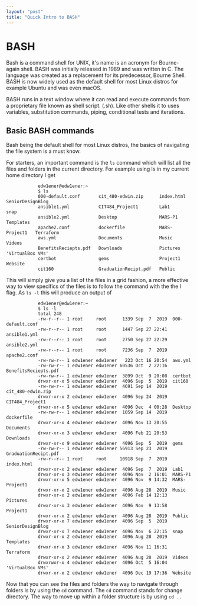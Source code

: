 ```yaml
---
layout: "post"
title: "Quick Intro to BASH"
---
```


# BASH
Bash is a command shell for UNIX, it's name is an acronym for Bourne-again shell. BASH was initially released in 1989 and was written in C. The language was created as a replacement for its predecessor, Bourne Shell. BASH is now widely used as the default shell for most Linux distros for example Ubuntu and was even macOS.

BASH runs in a text window where it can read and execute commands from a proprietary file known as shell script. (.sh). Like other shells it to uses variables, substitution commands, piping, conditional tests and iterations. 

## Basic BASH commands

Bash being the default shell for most Linux distros, the basics of navigating the file system is a must know.

For starters, an important command is the `ls` command which will list all the files and folders in the current directory. For example using ls in my current home directory I get

                edw1ener@edw1ener:~
                $ ls
                000-default.conf       cit_480-edwin.zip      index.html      SeniorDesignBlog
                ansible1.yml           CIT484_Project1        Lab1            snap
                ansible2.yml           Desktop                MARS-P1         Templates
                apache2.conf           dockerfile             MARS-Project1   Terraform
                aws.yml                Documents              Music           Videos
                BenefitsReciepts.pdf   Downloads              Pictures       'VirtualBox VMs'
                certbot                gems                   Project1        Website
                cit160                 GraduationRecipt.pdf   Public

This will simply give you a list of the files in a grid fashion, a more effective way to view specifics of the files is to follow the command with the the l flag. As `ls -l` this will produce an output of

                edw1ener@edw1ener:~
                $ ls -l
                total 248
                -rw-r--r-- 1 root     root      1339 Sep  7  2019  000-default.conf
                -rw-r--r-- 1 root     root      1447 Sep 27 22:41  ansible1.yml
                -rw-r--r-- 1 root     root      2750 Sep 27 22:29  ansible2.yml
                -rw-r--r-- 1 root     root      7236 Sep  7  2019  apache2.conf
                -rw-rw-r-- 1 edw1ener edw1ener   223 Oct 16 20:54  aws.yml
                -rw-rw-r-- 1 edw1ener edw1ener 60536 Oct  2 22:16  BenefitsReciepts.pdf
                -rw-rw-r-- 1 edw1ener edw1ener  3899 Oct  9 20:08  certbot
                drwxr-xr-x 5 edw1ener edw1ener  4096 Sep  5  2019  cit160
                -rw-rw-r-- 1 edw1ener edw1ener  4691 Sep 14  2019  cit_480-edwin.zip
                drwxr-xr-x 2 edw1ener edw1ener  4096 Sep 24  2019  CIT484_Project1
                drwxr-xr-x 5 edw1ener edw1ener  4096 Dec  4 00:28  Desktop
                -rw-rw-r-- 1 edw1ener edw1ener  1059 Sep 14  2019  dockerfile
                drwxr-xr-x 4 edw1ener edw1ener  4096 Nov 13 20:55  Documents
                drwxr-xr-x 3 edw1ener edw1ener  4096 Feb 21 20:53  Downloads
                drwxr-xr-x 9 edw1ener edw1ener  4096 Sep  5  2019  gems
                -rw-rw-r-- 1 edw1ener edw1ener 56913 Sep 23  2019  GraduationRecipt.pdf
                -rw-r--r-- 1 root     root     10918 Sep  7  2019  index.html
                drwxr-xr-x 2 edw1ener edw1ener  4096 Sep  7  2019  Lab1
                drwxr-xr-x 3 edw1ener edw1ener  4096 Nov  2 16:01  MARS-P1
                drwxr-xr-x 5 edw1ener edw1ener  4096 Nov  9 14:32  MARS-Project1
                drwxr-xr-x 2 edw1ener edw1ener  4096 Aug 28  2019  Music
                drwxr-xr-x 2 edw1ener edw1ener  4096 Feb 14 12:13  Pictures
                drwxr-xr-x 3 edw1ener edw1ener  4096 Nov  9 13:58  Project1
                drwxr-xr-x 2 edw1ener edw1ener  4096 Aug 28  2019  Public
                drwxr-xr-x 7 edw1ener edw1ener  4096 Sep  5  2019  SeniorDesignBlog
                drwxr-xr-x 7 edw1ener edw1ener  4096 Nov  6 22:15  snap
                drwxr-xr-x 2 edw1ener edw1ener  4096 Aug 28  2019  Templates
                drwxr-xr-x 3 edw1ener edw1ener  4096 Nov 11 16:31  Terraform
                drwxr-xr-x 2 edw1ener edw1ener  4096 Aug 28  2019  Videos
                drwxrwxr-x 4 edw1ener edw1ener  4096 Oct  5 16:04 'VirtualBox VMs'
                drwxr-xr-x 2 edw1ener edw1ener  4096 Dec 19 17:36  Website

Now that you can see the files and folders the way to navigate through folders is by using the `cd` command. The `cd` command stands for change directory. The way to move up within a folder structure is by using `cd ..`

